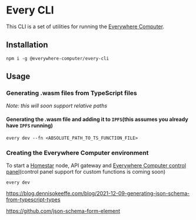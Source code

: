 # Every CLI

This CLI is a set of utilities for running the [Everywhere Computer](https://docs.everywhere.computer/).

## Installation

```shell
npm i -g @everywhere-computer/every-cli
```

## Usage

### Generating .wasm files from TypeScript files

_Note: this will soon support relative paths_

#### Generating the .wasm file and adding it to `IPFS`(this assumes you already have `IPFS` running)

```shell
every dev --fn <ABSOLUTE_PATH_TO_TS_FUNCTION_FILE>
```

### Creating the Everywhere Computer environment

To start a [Homestar](https://github.com/ipvm-wg/homestar) node, API gateway and [Everywhere Computer control panel](https://github.com/everywhere-computer/control-panel)(control panel support for custom functions is coming soon)

```shell
every dev
```

https://blog.dennisokeeffe.com/blog/2021-12-09-generating-json-schema-from-typescript-types

https://github.com/json-schema-form-element
